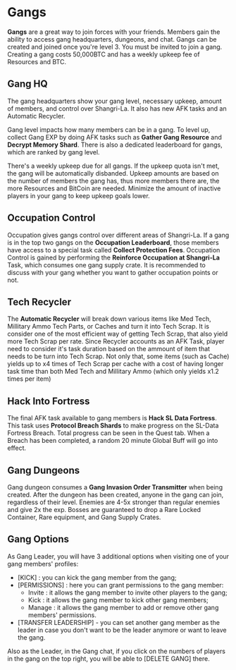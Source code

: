 # Gangs
**Gangs** are a great way to join forces with your friends. Members gain the ability to access gang headquarters, dungeons, and chat. Gangs can be created and joined once you're level 3. You must be invited to join a gang. Creating a gang costs 50,000BTC and has a weekly upkeep fee of Resources and BTC.

## Gang HQ
The gang headquarters show your gang level, necessary upkeep, amount of members, and control over Shangri-La. It also has new AFK tasks and an Automatic Recycler.  

Gang level impacts how many members can be in a gang.  To level up, collect Gang EXP by doing AFK tasks such as **Gather Gang Resource** and **Decrypt Memory Shard**. There is also a dedicated leaderboard for gangs, which are ranked by gang level.

There's a weekly upkeep due for all gangs. If the upkeep quota isn't met, the gang will be automatically disbanded.  Upkeep amounts are based on the number of members the gang has, thus more members there are, the more Resources and BitCoin are needed. Minimize the amount of inactive players in your gang to keep upkeep goals lower.

## Occupation Control
Occupation gives gangs control over different areas of Shangri-La. If a gang is in the top two gangs on the **Occupation Leaderboard**, those members have access to a special task called **Collect Protection Fees**. Occupation Control is gained by performing the **Reinforce Occupation at Shangri-La** Task, which consumes one gang supply crate.  It is recommended to discuss with your gang whether you want to gather occupation points or not.

## Tech Recycler
The **Automatic Recycler** will break down various items like Med Tech, Millitary Ammo Tech Parts, or Caches and turn it into Tech Scrap. It is consider one of the most efficient way of getting Tech Scrap, that also yield more Tech Scrap per rate. Since Recycler accounts as an AFK Task, player need to consider it's task duration based on the ammount of item that needs to be turn into Tech Scrap. Not only that, some items (such as Cache) yields up to x4 times of Tech Scrap per cache with a cost of having longer task time than both Med Tech and Millitary Ammo (which only yields x1.2 times per item)   

## Hack Into Fortress
The final AFK task available to gang members is **Hack SL Data Fortress**.  This task uses **Protocol Breach Shards** to make progress on the SL-Data Fortress Breach.  Total progress can be seen in the Quest tab. When a Breach has been completed, a random 20 minute Global Buff will go into effect.  

## Gang Dungeons
Gang dungeon consumes a **Gang Invasion Order Transmitter** when being created.  After the dungeon has been created, anyone in the gang can join, regardless of their level. Enemies are 4-5x stronger than regular enemies and give 2x the exp. Bosses are guaranteed to drop a Rare Locked Container, Rare equipment, and Gang Supply Crates.

## Gang Options
As Gang Leader, you will have 3 additional options when visiting one of your gang members' profiles:
 - [KICK] : you can kick the gang member from the gang;
 - [PERMISSIONS] : here you can grant permissions to the gang member:
   - Invite : it allows the gang member to invite other players to the gang;
   - Kick  : it allows the gang member to kick other gang members;
   - Manage : it allows the gang member to add or remove other gang members' permissions.
 - [TRANSFER LEADERSHIP] - you can set another gang member as the leader in case you don't want to be the leader anymore or want to leave the gang.

Also as the Leader, in the Gang chat, if you click on the numbers of players in the gang on the top right, you will be able to [DELETE GANG] there.
